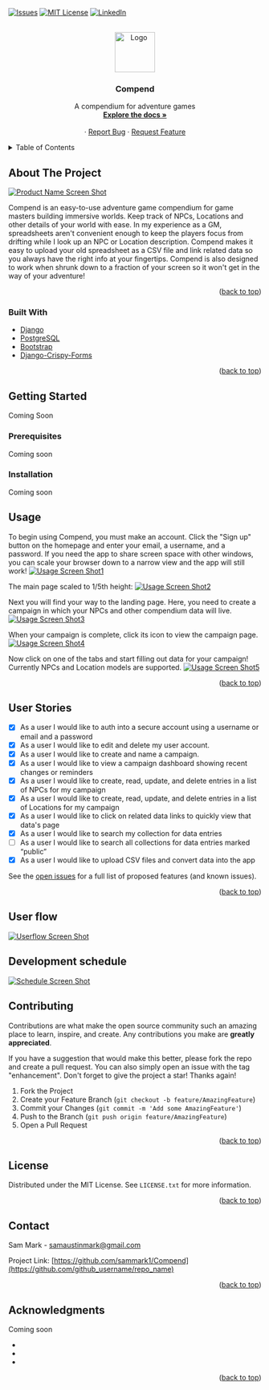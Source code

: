 <div id="top"></div>




[![Issues][issues-shield]][issues-url]
[![MIT License][license-shield]][license-url]
[![LinkedIn][linkedin-shield]][linkedin-url]



<!-- PROJECT LOGO -->
<br />
<div align="center">
  <a href="https://github.com/sammark1/Compend">
    <img src="images/logo.png" alt="Logo" width="80" height="80">
  </a>

<h3 align="center">Compend</h3>

  <p align="center">
    A compendium for adventure games
    <br />
    <a href="https://github.com/sammark1/Compend"><strong>Explore the docs »</strong></a>
    <br />
    <br />
<!--     <a href="https://www.youtube.com/watch?v=hjpF8ukSrvk">View Demo</a> -->
    ·
    <a href="https://github.com/sammark1/Compend/issues">Report Bug</a>
    ·
    <a href="https://github.com/sammark1/Compend/issues">Request Feature</a>
  </p>
</div>



<!-- TABLE OF CONTENTS -->
<details>
  <summary>Table of Contents</summary>
  <ol>
    <li>
      <a href="#about-the-project">About The Project</a>
      <ul>
        <li><a href="#built-with">Built With</a></li>
      </ul>
    </li>
    <li>
      <a href="#getting-started">Getting Started</a>
      <ul>
        <li><a href="#prerequisites">Prerequisites</a></li>
        <li><a href="#installation">Installation</a></li>
      </ul>
    </li>
    <li><a href="#usage">Usage</a></li>
    <li><a href="#user-stories">User Stories</a></li>
    <li><a href="#license">License</a></li>
    <li><a href="#contact">Contact</a></li>
    <li><a href="#acknowledgments">Acknowledgments</a></li>
  </ol>
</details>



<!-- ABOUT THE PROJECT -->
## About The Project

[![Product Name Screen Shot][product-screenshot]](https://example.com)

Compend is an easy-to-use adventure game compendium for game masters building immersive worlds. Keep track of NPCs, Locations and other details of your world with ease. In my experience as a GM, spreadsheets aren't convenient enough to keep the players focus from drifting while I look up an NPC or Location description. Compend makes it easy to upload your old spreadsheet as a CSV file and link related data so you always have the right info at your fingertips. 
Compend is also designed to work when shrunk down to a fraction of your screen so it won't get in the way of your adventure!

<p align="right">(<a href="#top">back to top</a>)</p>



### Built With

* [Django](https://www.djangoproject.com/)
* [PostgreSQL](https://www.postgresql.org/)
* [Bootstrap]()
* [Django-Crispy-Forms](https://django-crispy-forms.readthedocs.io/en/latest/)

<p align="right">(<a href="#top">back to top</a>)</p>



<!-- GETTING STARTED -->
## Getting Started

Coming Soon

### Prerequisites

Coming soon

### Installation

Coming soon

## Usage

To begin using Compend, you must make an account. Click the "Sign up" button on the homepage and enter your email, a username, and a password. If you need the app to share screen space with other windows, you can scale your browser down to a narrow view and the app will still work!
[![Usage Screen Shot1][usage-screenshot1]](https://example.com)

The main page scaled to 1/5th height:
[![Usage Screen Shot2][usage-screenshot2]](https://example.com)

Next you will find your way to the landing page. Here, you need to create a campaign in which your NPCs and other compendium data will live.
[![Usage Screen Shot3][usage-screenshot3]](https://example.com)

When your campaign is complete, click its icon to view the campaign page.
[![Usage Screen Shot4][usage-screenshot4]](https://example.com)

Now click on one of the tabs and start filling out data for your campaign! Currently NPCs and Location models are supported.
[![Usage Screen Shot5][usage-screenshot5]](https://example.com)


<p align="right">(<a href="#top">back to top</a>)</p>




## User Stories

- [x] As a user I would like to auth into a secure account using a username or email and a password
- [x] As a user I would like to edit and delete my user account.
- [x] As a user I would like to create and name a campaign.
- [x] As a user I would like to view a campaign dashboard showing recent changes or reminders
- [x] As a user I would like to create, read, update, and delete entries in a list of NPCs for my campaign
- [x] As a user I would like to create, read, update, and delete entries in a list of Locations for my campaign
- [x] As a user I would like to click on related data links to quickly view that data's page
- [x] As a user I would like to search my collection for data entries
- [ ] As a user I would like to search all collections for data entries marked “public”
- [x] As a user I would like to upload CSV files and convert data into the app

See the [open issues](https://github.com/sammark1/Compend/issues) for a full list of proposed features (and known issues).

<p align="right">(<a href="#top">back to top</a>)</p>


<!-- Work breakdown structure Pert diagram  -->

## User flow
[![Userflow Screen Shot][userflow-screenshot]](https://example.com)

## Development schedule
[![Schedule Screen Shot][schedule-screenshot]](https://example.com)

<!-- CONTRIBUTING -->
## Contributing

Contributions are what make the open source community such an amazing place to learn, inspire, and create. Any contributions you make are **greatly appreciated**.

If you have a suggestion that would make this better, please fork the repo and create a pull request. You can also simply open an issue with the tag "enhancement".
Don't forget to give the project a star! Thanks again!

1. Fork the Project
2. Create your Feature Branch (`git checkout -b feature/AmazingFeature`)
3. Commit your Changes (`git commit -m 'Add some AmazingFeature'`)
4. Push to the Branch (`git push origin feature/AmazingFeature`)
5. Open a Pull Request

<p align="right">(<a href="#top">back to top</a>)</p>



<!-- LICENSE -->
## License

Distributed under the MIT License. See `LICENSE.txt` for more information.

<p align="right">(<a href="#top">back to top</a>)</p>



<!-- CONTACT -->
## Contact

Sam Mark - samaustinmark@gmail.com

Project Link: [https://github.com/sammark1/Compend](https://github.com/github_username/repo_name)

<p align="right">(<a href="#top">back to top</a>)</p>



<!-- ACKNOWLEDGMENTS -->
## Acknowledgments

Coming soon
* []()
* []()
* []()

<p align="right">(<a href="#top">back to top</a>)</p>



<!-- MARKDOWN LINKS & IMAGES -->
<!-- https://www.markdownguide.org/basic-syntax/#reference-style-links -->
[issues-shield]: https://img.shields.io/github/issues/github_username/repo_name.svg?style=for-the-badge
[issues-url]: https://github.com/sammark1/Compend/issues
[license-shield]: https://img.shields.io/github/license/github_username/repo_name.svg?style=for-the-badge
[license-url]: https://github.com/sammark1/Compend/blob/main/LICENSE
[linkedin-shield]: https://img.shields.io/badge/-LinkedIn-black.svg?style=for-the-badge&logo=linkedin&colorB=555
[linkedin-url]: https://www.linkedin.com/in/sammarkdev/
[product-screenshot]: /ReadmeFiles/NarrowMainpage.png
[usage-screenshot1]: /ReadmeFiles/FullMainpage.png
[usage-screenshot2]: /ReadmeFiles/NarrowMainpage.png
[usage-screenshot3]: /ReadmeFiles/NarrowCampaigns.png
[usage-screenshot4]: /ReadmeFiles/NarrowCampaign.png
[usage-screenshot5]: /ReadmeFiles/NarrowCompendium.png
[userflow-screenshot]: /ReadmeFiles/CompendUserflow.png
[schedule-screenshot]: /ReadmeFiles/CompendSchedule.png
